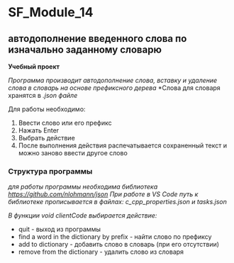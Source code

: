 # SF_Module_14
## автодополнение введенного слова по изначально заданному словарю
**Учебный проект**

*Программа производит автодополнение слова, вставку и удаление слова*
*в словарь на основе префиксного дерева*
*Слова для словаря хранятся в *.json файле*

Для работы необходимо:
1. Ввести слово или его префикс
2. Нажать Enter
3. Выбрать действие
4. После выполнения действия распечатывается сохраненный текст и можно заново ввести другое слово

### Структура программы
*для работы программы необходима библиотека https://github.com/nlohmann/json*
*При работе в VS Code путь к библиотеке прописывается в файлах: c_cpp_properties.json и tasks.json*

*В функции void clientCode выбирается действие:*
 - quit - выход из программы
 - find a word in the dictionary by prefix - найти слово по префиксу
 - add to dictionary - добавить слово в словарь (при его отсутствии) 
- remove from the dictionary - удалить слово из словаря
